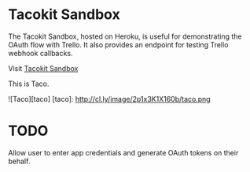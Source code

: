 # Tacokit Sandbox

The Tacokit Sandbox, hosted on Heroku, is useful for demonstrating the
OAuth flow with Trello. It also provides an endpoint for testing Trello
webhook callbacks.

Visit [Tacokit Sandbox](https://aqueous-depths-5917.herokuapp.com)

This is Taco.

![Taco][taco]
[taco]: http://cl.ly/image/2p1x3K1X160b/taco.png

# TODO

Allow user to enter app credentials and generate OAuth tokens on their behalf.

